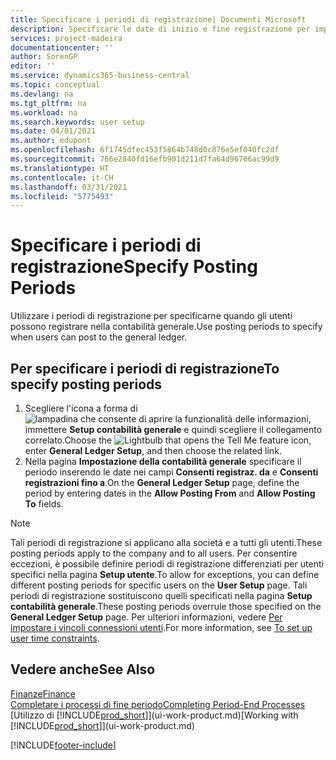 ```yaml
---
title: Specificare i periodi di registrazione| Documenti Microsoft
description: Specificare le date di inizio e fine registrazione per impostare quando gli utenti possono registrare nella contabilità generale.
services: project-madeira
documentationcenter: ''
author: SorenGP
editor: ''
ms.service: dynamics365-business-central
ms.topic: conceptual
ms.devlang: na
ms.tgt_pltfrm: na
ms.workload: na
ms.search.keywords: user setup
ms.date: 04/01/2021
ms.author: edupont
ms.openlocfilehash: 6f1745dfec453f5864b748d0c876e5ef040fc2df
ms.sourcegitcommit: 766e2840fd16efb901d211d7fa64d96766ac99d9
ms.translationtype: HT
ms.contentlocale: it-CH
ms.lasthandoff: 03/31/2021
ms.locfileid: "5775493"
---
```

# <a name="specify-posting-periods"></a><span data-ttu-id="da318-103">Specificare i periodi di registrazione</span><span class="sxs-lookup"><span data-stu-id="da318-103">Specify Posting Periods</span></span>
<span data-ttu-id="da318-104">Utilizzare i periodi di registrazione per specificarne quando gli utenti possono registrare nella contabilità generale.</span><span class="sxs-lookup"><span data-stu-id="da318-104">Use posting periods to specify when users can post to the general ledger.</span></span>  

## <a name="to-specify-posting-periods"></a><span data-ttu-id="da318-105">Per specificare i periodi di registrazione</span><span class="sxs-lookup"><span data-stu-id="da318-105">To specify posting periods</span></span>
1. <span data-ttu-id="da318-106">Scegliere l'icona a forma di ![lampadina che consente di aprire la funzionalità delle informazioni](media/ui-search/search_small.png "Informazioni sull'operazione che si desidera eseguire"), immettere **Setup contabilità generale** e quindi scegliere il collegamento correlato.</span><span class="sxs-lookup"><span data-stu-id="da318-106">Choose the ![Lightbulb that opens the Tell Me feature](media/ui-search/search_small.png "Tell me what you want to do") icon, enter **General Ledger Setup**, and then choose the related link.</span></span>  
2. <span data-ttu-id="da318-107">Nella pagina **Impostazione della contabilità generale** specificare il periodo inserendo le date nei campi **Consenti registraz. da** e **Consenti registrazioni fino a**.</span><span class="sxs-lookup"><span data-stu-id="da318-107">On the **General Ledger Setup** page, define the period by entering dates in the **Allow Posting From** and **Allow Posting To** fields.</span></span>  

> [!NOTE]  
>   <span data-ttu-id="da318-108">Tali periodi di registrazione si applicano alla società e a tutti gli utenti.</span><span class="sxs-lookup"><span data-stu-id="da318-108">These posting periods apply to the company and to all users.</span></span> <span data-ttu-id="da318-109">Per consentire eccezioni, è possibile definire periodi di registrazione differenziati per utenti specifici nella pagina **Setup utente**.</span><span class="sxs-lookup"><span data-stu-id="da318-109">To allow for exceptions, you can define different posting periods for specific users on the **User Setup** page.</span></span> <span data-ttu-id="da318-110">Tali periodi di registrazione sostituiscono quelli specificati nella pagina **Setup contabilità generale**.</span><span class="sxs-lookup"><span data-stu-id="da318-110">These posting periods overrule those specified on the **General Ledger Setup** page.</span></span> <span data-ttu-id="da318-111">Per ulteriori informazioni, vedere [Per impostare i vincoli connessioni utenti](ui-define-granular-permissions.md#to-set-up-user-time-constraints).</span><span class="sxs-lookup"><span data-stu-id="da318-111">For more information, see [To set up user time constraints](ui-define-granular-permissions.md#to-set-up-user-time-constraints).</span></span>

## <a name="see-also"></a><span data-ttu-id="da318-112">Vedere anche</span><span class="sxs-lookup"><span data-stu-id="da318-112">See Also</span></span>
[<span data-ttu-id="da318-113">Finanze</span><span class="sxs-lookup"><span data-stu-id="da318-113">Finance</span></span>](finance.md)  
[<span data-ttu-id="da318-114">Completare i processi di fine periodo</span><span class="sxs-lookup"><span data-stu-id="da318-114">Completing Period-End Processes</span></span>](year-how-complete-period-end-processes.md)  
<span data-ttu-id="da318-115">[Utilizzo di [!INCLUDE[prod_short](includes/prod_short.md)]](ui-work-product.md)</span><span class="sxs-lookup"><span data-stu-id="da318-115">[Working with [!INCLUDE[prod_short](includes/prod_short.md)]](ui-work-product.md)</span></span>


[!INCLUDE[footer-include](includes/footer-banner.md)]